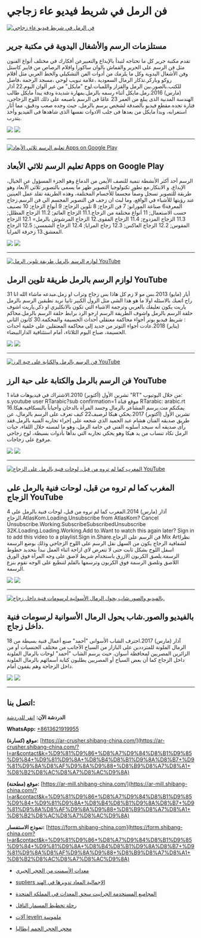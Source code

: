 # فن الرمل في شريط فيديو عاء زجاجي

<a href="https://swt.shibang-china.com/?l=ar&img&k=%D9%81%D9%86+%D8%A7%D9%84%D8%B1%D9%85%D9%84+%D9%81%D9%8A+%D8%B4%D8%B1%D9%8A%D8%B7+%D9%81%D9%8A%D8%AF%D9%8A%D9%88+%D8%B9%D8%A7%D8%A1+%D8%B2%D8%AC%D8%A7%D8%AC%D9%8A" target="_blank">![فن الرمل في شريط فيديو عاء زجاجي](http://static.shibang-china.com/all-800x300/1018.jpg)</a>

## مستلزمات الرسم والأشغال اليدوية في مكتبة جرير
تقدم مكتبة جرير كل ما تحتاجه لتبدأ بالإبداع والتعبيرعن أفكارك في مختلف أنواع الفنون مثل فن الرسم على الحرير والقماش بالوان ساكورا واقلام الرصاص من فايبر كاستل وفن الأشغال اليدوية وكل ما يلزمك من أدوات الفن التشكيلي والخط العربي مثل أقلام روكو وباركر.تذكار الرمال السعودية ،علامة تبويب لوحي ،مسجد الرحمة ،فاصل للكتب.بالصور.بين الرمل والقزاز واللمبات.لوح &quot;مايكل&quot; من غير ألوان اليوم.22 آذار (مارس) 2016.رمل.مايكل أثناء رسمه بالرمل.بمهارة شديدة ودقة يبدأ مايكل طالب الهندسة المدنية الذى يبلغ من العمر 23 عامًا فى الرسم باصبعه على ذلك اللوح الزجاجى، فتارة تجده.مقطع فيديو بالصدفة لشخص يرسم بالرمل، حيث وجده صعب ودقيق، مما أثار استغرابه، وبدأ مايكل من بعدها فى جلب الادوات نفسها الذى شاهدها فى الفيديو وأخذ يتدرب.


<a href="https://whatsapp.shibangsoft.com/WhatsApp.php" target="_blank" title="WhatsApp">![](http://static.shibang-china.com/icon/whatsapp.png)</a> <a href="https://swt.shibang-china.com/?l=ar&icon&k=%D9%81%D9%86+%D8%A7%D9%84%D8%B1%D9%85%D9%84+%D9%81%D9%8A+%D8%B4%D8%B1%D9%8A%D8%B7+%D9%81%D9%8A%D8%AF%D9%8A%D9%88+%D8%B9%D8%A7%D8%A1+%D8%B2%D8%AC%D8%A7%D8%AC%D9%8A" target="_blank">![](http://static.shibang-china.com/icon/chat-ar.png)</a>

---

<a href="https://swt.shibang-china.com/?l=ar&img&k=%D9%81%D9%86+%D8%A7%D9%84%D8%B1%D9%85%D9%84+%D9%81%D9%8A+%D8%B4%D8%B1%D9%8A%D8%B7+%D9%81%D9%8A%D8%AF%D9%8A%D9%88+%D8%B9%D8%A7%D8%A1+%D8%B2%D8%AC%D8%A7%D8%AC%D9%8A" target="_blank">![تعليم الرسم ثلاثي الأبعاد Apps on Google Play](http://static.shibang-china.com/all-800x300/67.jpg)</a>

## تعليم الرسم ثلاثي الأبعاد Apps on Google Play
الرسم أحد أكثر الأنشطة تنمية للنصف الأيمن من الدماغ وهو الجزء المسؤول عن الخيال، الإبداع، و الابتكار.مع تطور تكنولوجيا التصوير ظهر ما يسمى بالتصوير ثلاثي الأبعاد وهو طريقة للتصوير تسجل وصفاً مجسما للأجسام المختلفة، وهذه الطريقة تقلد عمل العينين عند رؤيتها للأشياء في الواقع، وما لبث ان زحف فن التصوير المجسم الي فن الرسم.زجاج المعرفة6 صناعة المورانو; 7 فن الزجاج; 8 تلوين الزجاج; 9 أنواع الزجاج; 10 تصنيف حسب الاستعمال; 11 أنواع مختلفة من الزجاج.11.1 الزجاج العائم; 11.2 الزجاج المظلل; 11.3 الزجاج المزدوج; 11.4 الزجاج المقوى.12 الزجاج المرشوش بالرمل= 12.1 الزجاج المقوس; 12.2 الزجاج العاكس; 12.3 زجاج المرايا; 12.4 الزجاج الشمسي; 12.5 الزجاج المعشق.13 زخرفة المرايا.


<a href="https://whatsapp.shibangsoft.com/WhatsApp.php" target="_blank" title="WhatsApp">![](http://static.shibang-china.com/icon/whatsapp.png)</a> <a href="https://swt.shibang-china.com/?l=ar&icon&k=%D9%81%D9%86+%D8%A7%D9%84%D8%B1%D9%85%D9%84+%D9%81%D9%8A+%D8%B4%D8%B1%D9%8A%D8%B7+%D9%81%D9%8A%D8%AF%D9%8A%D9%88+%D8%B9%D8%A7%D8%A1+%D8%B2%D8%AC%D8%A7%D8%AC%D9%8A" target="_blank">![](http://static.shibang-china.com/icon/chat-ar.png)</a>

---

<a href="https://swt.shibang-china.com/?l=ar&img&k=%D9%81%D9%86+%D8%A7%D9%84%D8%B1%D9%85%D9%84+%D9%81%D9%8A+%D8%B4%D8%B1%D9%8A%D8%B7+%D9%81%D9%8A%D8%AF%D9%8A%D9%88+%D8%B9%D8%A7%D8%A1+%D8%B2%D8%AC%D8%A7%D8%AC%D9%8A" target="_blank">![لوازم الرسم بالرمل طريقة تلوين الرمل YouTube](http://static.shibang-china.com/all-800x300/302.jpg)</a>

## لوازم الرسم بالرمل طريقة تلوين الرمل YouTube
31 أيار (مايو) 2013.بس مو لا زم كل هاذا بس زجاج وتراب او رمل﻿.مبدعه ماشاء الله انا راح اتعبك بالاسئله اولا ما هو هذا الشى مثل الرول الكبير ثانيا نريد تطبقين الرسم بالرمل ياريت يكون تعليقك بالعربي وترجمة الاشياء التي تكون بالانكليزي او ذكر.ياريت اشوف حلقة الرسم بالرمل واشوف الطريقة الرسم ارجو الرد برابط حلقة الرسم بالرمل﻿.محاكم : شريط فيديو يوتر أجواء محاكمة معتقلي أحداث الحسيمة والمحكمة.30 كانون الثاني (يناير) 2018.عادت أجواء التوتر من جديد إلى محاكمة المعتقلين على خلفية أحداث الحسيمة، صباح اليوم الثلاثاء، أمام استئنافية الدارالبيضاء.


<a href="https://whatsapp.shibangsoft.com/WhatsApp.php" target="_blank" title="WhatsApp">![](http://static.shibang-china.com/icon/whatsapp.png)</a> <a href="https://swt.shibang-china.com/?l=ar&icon&k=%D9%81%D9%86+%D8%A7%D9%84%D8%B1%D9%85%D9%84+%D9%81%D9%8A+%D8%B4%D8%B1%D9%8A%D8%B7+%D9%81%D9%8A%D8%AF%D9%8A%D9%88+%D8%B9%D8%A7%D8%A1+%D8%B2%D8%AC%D8%A7%D8%AC%D9%8A" target="_blank">![](http://static.shibang-china.com/icon/chat-ar.png)</a>

---

<a href="https://swt.shibang-china.com/?l=ar&img&k=%D9%81%D9%86+%D8%A7%D9%84%D8%B1%D9%85%D9%84+%D9%81%D9%8A+%D8%B4%D8%B1%D9%8A%D8%B7+%D9%81%D9%8A%D8%AF%D9%8A%D9%88+%D8%B9%D8%A7%D8%A1+%D8%B2%D8%AC%D8%A7%D8%AC%D9%8A" target="_blank">![فن الرسم بالرمل والكتابة على حبة الرز YouTube](http://static.shibang-china.com/all-800x300/616.jpg)</a>

## فن الرسم بالرمل والكتابة على حبة الرز YouTube
1 تشرين الأول (أكتوبر) 2010.الاشتراك في فيديوهات قناة &quot;RT&quot; من خلال اليوتيوب: s.youtube user RTarabic?sub confirmation=1 موقع قناة RTarabic: arabic.rt يمكنكم مت.يرسم المشاعر بالرمال وجسد المرأة بالدخان وأحياناً بالنسكافيه.هيكا.16 تشرين الأول (أكتوبر) 2017.يحكي هيكا لرصيف22 كيف تعرف على الرسم بالرمال، عن طريق صديقه الفنان هشام عبد الحميد الذي شجعه على إجراء تجاربه الفنية بالرمل.فقد رأى صديقه أنه سيجد أسلوبه الفني في خامة الرمل، وهو ما لمسته خلال اللقاء، حبات الرمل تكاد تنساب من يد هيكا وهو يحكي تجاربه التي بدأها بأدوات بسيطة، لوح زجاجي مرفوع على زجاجات.


<a href="https://whatsapp.shibangsoft.com/WhatsApp.php" target="_blank" title="WhatsApp">![](http://static.shibang-china.com/icon/whatsapp.png)</a> <a href="https://swt.shibang-china.com/?l=ar&icon&k=%D9%81%D9%86+%D8%A7%D9%84%D8%B1%D9%85%D9%84+%D9%81%D9%8A+%D8%B4%D8%B1%D9%8A%D8%B7+%D9%81%D9%8A%D8%AF%D9%8A%D9%88+%D8%B9%D8%A7%D8%A1+%D8%B2%D8%AC%D8%A7%D8%AC%D9%8A" target="_blank">![](http://static.shibang-china.com/icon/chat-ar.png)</a>

---

<a href="https://swt.shibang-china.com/?l=ar&img&k=%D9%81%D9%86+%D8%A7%D9%84%D8%B1%D9%85%D9%84+%D9%81%D9%8A+%D8%B4%D8%B1%D9%8A%D8%B7+%D9%81%D9%8A%D8%AF%D9%8A%D9%88+%D8%B9%D8%A7%D8%A1+%D8%B2%D8%AC%D8%A7%D8%AC%D9%8A" target="_blank">![المغرب كما لم تروه من قبل، لوحات فنية بالرمل على الزجاج YouTube](http://static.shibang-china.com/all-800x300/182.jpg)</a>

## المغرب كما لم تروه من قبل، لوحات فنية بالرمل على الزجاج YouTube
4 آذار (مارس) 2014.المغرب كما لم تروه من قبل، لوحات فنية بالرمل على الزجاج.AtlasKom.Loading.Unsubscribe from AtlasKom? Cancel Unsubscribe.Working.SubscribeSubscribedUnsubscribe 32K.Loading.Loading.Working.Add to.Want to watch this again later? Sign in to add this video to a playlist.Sign in.Share.فن الرسم على الزجاج Mix Artنظرا لشفافية الزجاج يكون من السهل نقل الرسم على اللوح الزجاجي وذلك بوضع الرسمة اسفل اللوح بشكل ثابت حتى لا تتعرض لاي ازاحة اثناء العمل نبدأ بتحديد خطوط الرسمة.يلصق الكربون الازرق باستخدام شريط لاصق على وجه المرآة فوق الورق اللاصق وتلصق الرسمة فوق الكربون وترسمها بالقلم لتنطبع على الوجه نقوم بنزع الرسمة.


<a href="https://whatsapp.shibangsoft.com/WhatsApp.php" target="_blank" title="WhatsApp">![](http://static.shibang-china.com/icon/whatsapp.png)</a> <a href="https://swt.shibang-china.com/?l=ar&icon&k=%D9%81%D9%86+%D8%A7%D9%84%D8%B1%D9%85%D9%84+%D9%81%D9%8A+%D8%B4%D8%B1%D9%8A%D8%B7+%D9%81%D9%8A%D8%AF%D9%8A%D9%88+%D8%B9%D8%A7%D8%A1+%D8%B2%D8%AC%D8%A7%D8%AC%D9%8A" target="_blank">![](http://static.shibang-china.com/icon/chat-ar.png)</a>

---

<a href="https://swt.shibang-china.com/?l=ar&img&k=%D9%81%D9%86+%D8%A7%D9%84%D8%B1%D9%85%D9%84+%D9%81%D9%8A+%D8%B4%D8%B1%D9%8A%D8%B7+%D9%81%D9%8A%D8%AF%D9%8A%D9%88+%D8%B9%D8%A7%D8%A1+%D8%B2%D8%AC%D8%A7%D8%AC%D9%8A" target="_blank">![بالفيديو والصور.شاب يحول الرمال الأسوانية لرسومات فنية داخل زجاج.](http://static.shibang-china.com/all-800x300/395.jpg)</a>

## بالفيديو والصور.شاب يحول الرمال الأسوانية لرسومات فنية داخل زجاج.
18 آذار (مارس) 2017.احترف الشاب الأسوانى &quot;أحمد&quot; صنع أعمال فنية بسيطة من الرمال الملونة للمترددين على البازار من السياح الأجانب من مختلف الجنسيات أو من الزائرين المصريين لمحافظة أسوان، حيث يرسم الشاب &quot;أحمد&quot; لوحات بالرمال الملونة داخل الزجاج كما أن بعض السياح أو المصريين يطلبون كتابة أسمائهم بالرمال الملونة داخل الزجاجة وهم يقفون أمام.

<a href="https://whatsapp.shibangsoft.com/WhatsApp.php" target="_blank" title="WhatsApp">![](http://static.shibang-china.com/icon/whatsapp.png)</a> <a href="https://swt.shibang-china.com/?l=ar&icon&k=%D9%81%D9%86+%D8%A7%D9%84%D8%B1%D9%85%D9%84+%D9%81%D9%8A+%D8%B4%D8%B1%D9%8A%D8%B7+%D9%81%D9%8A%D8%AF%D9%8A%D9%88+%D8%B9%D8%A7%D8%A1+%D8%B2%D8%AC%D8%A7%D8%AC%D9%8A" target="_blank">![](http://static.shibang-china.com/icon/chat-ar.png)</a>

---
## اتصل بنا:

**الدردشة الآن:** [انقر للدردشة](https://swt.shibang-china.com?l=ar&contact&k=%D9%81%D9%86+%D8%A7%D9%84%D8%B1%D9%85%D9%84+%D9%81%D9%8A+%D8%B4%D8%B1%D9%8A%D8%B7+%D9%81%D9%8A%D8%AF%D9%8A%D9%88+%D8%B9%D8%A7%D8%A1+%D8%B2%D8%AC%D8%A7%D8%AC%D9%8A)

**WhatsApp:**  [+8613621919955](https://whatsapp.shibangsoft.com/WhatsApp.php)

**موقع (كسارة):** [https://ar-crusher.shibang-china.com/](https://ar-crusher.shibang-china.com/?l=ar&contact&k=%D9%81%D9%86+%D8%A7%D9%84%D8%B1%D9%85%D9%84+%D9%81%D9%8A+%D8%B4%D8%B1%D9%8A%D8%B7+%D9%81%D9%8A%D8%AF%D9%8A%D9%88+%D8%B9%D8%A7%D8%A1+%D8%B2%D8%AC%D8%A7%D8%AC%D9%8A)

**موقع (مطحنة):** [https://ar-mill.shibang-china.com/](https://ar-mill.shibang-china.com/?l=ar&contact&k=%D9%81%D9%86+%D8%A7%D9%84%D8%B1%D9%85%D9%84+%D9%81%D9%8A+%D8%B4%D8%B1%D9%8A%D8%B7+%D9%81%D9%8A%D8%AF%D9%8A%D9%88+%D8%B9%D8%A7%D8%A1+%D8%B2%D8%AC%D8%A7%D8%AC%D9%8A)

**نموذج الاستفسار:** [https://form.shibang-china.com](https://form.shibang-china.com?l=ar&contact&k=%D9%81%D9%86+%D8%A7%D9%84%D8%B1%D9%85%D9%84+%D9%81%D9%8A+%D8%B4%D8%B1%D9%8A%D8%B7+%D9%81%D9%8A%D8%AF%D9%8A%D9%88+%D8%B9%D8%A7%D8%A1+%D8%B2%D8%AC%D8%A7%D8%AC%D9%8A)

* [معدات الأسمنت من الحجر الجيري](../27/%D9%85%D8%B9%D8%AF%D8%A7%D8%AA%20%D8%A7%D9%84%D8%A3%D8%B3%D9%85%D9%86%D8%AA%20%D9%85%D9%86%20%D8%A7%D9%84%D8%AD%D8%AC%D8%B1%20%D8%A7%D9%84%D8%AC%D9%8A%D8%B1%D9%8A.md)

* [supliers الإجمالية المعاد تدويرها في الهند](../27/supliers%20%D8%A7%D9%84%D8%A5%D8%AC%D9%85%D8%A7%D9%84%D9%8A%D8%A9%20%D8%A7%D9%84%D9%85%D8%B9%D8%A7%D8%AF%20%D8%AA%D8%AF%D9%88%D9%8A%D8%B1%D9%87%D8%A7%20%D9%81%D9%8A%20%D8%A7%D9%84%D9%87%D9%86%D8%AF.md)

* [المجاميع المستخدمة الجرانيت سحق المعدات في المملكة المتحدة](../29/%D8%A7%D9%84%D9%85%D8%AC%D8%A7%D9%85%D9%8A%D8%B9%20%D8%A7%D9%84%D9%85%D8%B3%D8%AA%D8%AE%D8%AF%D9%85%D8%A9%20%D8%A7%D9%84%D8%AC%D8%B1%D8%A7%D9%86%D9%8A%D8%AA%20%D8%B3%D8%AD%D9%82%20%D8%A7%D9%84%D9%85%D8%B9%D8%AF%D8%A7%D8%AA%20%D9%81%D9%8A%20%D8%A7%D9%84%D9%85%D9%85%D9%84%D9%83%D8%A9%20%D8%A7%D9%84%D9%85%D8%AA%D8%AD%D8%AF%D8%A9.md)

* [رحلة تخطيط المسمار الناقل](../30/%D8%B1%D8%AD%D9%84%D8%A9%20%D8%AA%D8%AE%D8%B7%D9%8A%D8%B7%20%D8%A7%D9%84%D9%85%D8%B3%D9%85%D8%A7%D8%B1%20%D8%A7%D9%84%D9%86%D8%A7%D9%82%D9%84.md)

* [آلات levelin ملموسة](../27/%D8%A2%D9%84%D8%A7%D8%AA%20levelin%20%D9%85%D9%84%D9%85%D9%88%D8%B3%D8%A9.md)

* [محجر الحجر الحمم إيطاليا](../29/%D9%85%D8%AD%D8%AC%D8%B1%20%D8%A7%D9%84%D8%AD%D8%AC%D8%B1%20%D8%A7%D9%84%D8%AD%D9%85%D9%85%20%D8%A5%D9%8A%D8%B7%D8%A7%D9%84%D9%8A%D8%A7.md)